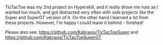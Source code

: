TicTacToe was my 2nd project on Hyperskill, and it really drove me nuts as I wanted too much,
and got distracted very often with side projects like the Super and SuperGT version of it. 
On the other hand I learned a lot from these projects. However, I'm happy I could leave it behind - finished!

Please also see:
https://github.com/Kabraxis/TicTacToeSuper
and 
https://github.com/Kabraxis/TicTacToeSuperGT